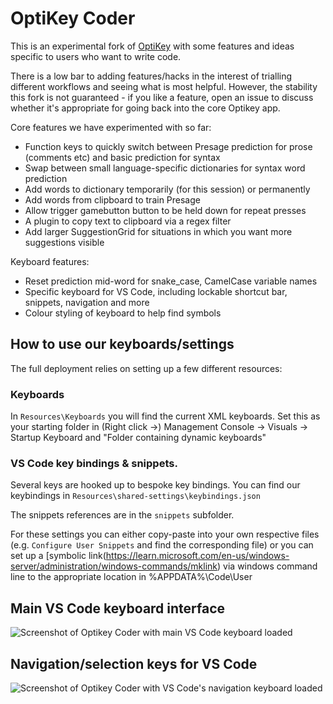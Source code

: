 # OptiKey Coder

This is an experimental fork of [OptiKey](https://github.com/OptiKey/OptiKey) with some features and ideas specific to users who want to write code. 

There is a low bar to adding features/hacks in the interest of trialling different workflows and seeing what is most helpful. However, the stability this fork is not guaranteed - if you like a feature, open an issue to discuss whether it's appropriate for going back into the core Optikey app. 

Core features we have experimented with so far:
- Function keys to quickly switch between Presage prediction for prose (comments etc) and basic prediction for syntax
- Swap between small language-specific dictionaries for syntax word prediction
- Add words to dictionary temporarily (for this session) or permanently
- Add words from clipboard to train Presage
- Allow trigger gamebutton button to be held down for repeat presses
- A plugin to copy text to clipboard via a regex filter
- Add larger SuggestionGrid for situations in which you want more suggestions visible

Keyboard features:
- Reset prediction mid-word for snake_case, CamelCase variable names 
- Specific keyboard for VS Code, including lockable shortcut bar, snippets, navigation and more
- Colour styling of keyboard to help find symbols

## How to use our keyboards/settings
The full deployment relies on setting up a few different resources:

### Keyboards
In `Resources\Keyboards` you will find the current XML keyboards. Set this as your starting folder in (Right click ->) Management Console -> Visuals -> Startup Keyboard and "Folder containing dynamic keyboards"

### VS Code key bindings & snippets.
Several keys are hooked up to bespoke key bindings. You can find our keybindings in `Resources\shared-settings\keybindings.json`

The snippets references are in the `snippets` subfolder.

For these settings you can either copy-paste into your own respective files (e.g. `Configure User Snippets` and find the corresponding file) or you can set up a [symbolic link(https://learn.microsoft.com/en-us/windows-server/administration/windows-commands/mklink) via windows command line to the appropriate location in %APPDATA%\Code\User

## Main VS Code keyboard interface
![Screenshot of Optikey Coder with main VS Code keyboard loaded](https://user-images.githubusercontent.com/12151404/219380689-17925bfa-0005-44d5-907c-651d08702dc9.PNG)

## Navigation/selection keys for VS Code
![Screenshot of Optikey Coder with VS Code's navigation keyboard loaded](https://user-images.githubusercontent.com/12151404/219380685-81b8d400-5cfb-4f45-80a4-67ed7a8ec84f.PNG)
